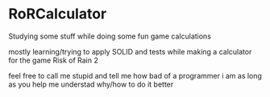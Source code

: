 # RoRCalculator
Studying some stuff while doing some fun game calculations

mostly learning/trying to apply SOLID and tests while making a calculator for the game Risk of Rain 2

feel free to call me stupid and tell me how bad of a programmer i am as long as you help me understad why/how to do it better
